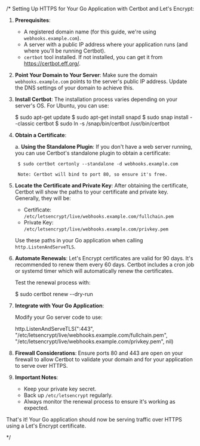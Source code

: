 /*
Setting Up HTTPS for Your Go Application with Certbot and Let's Encrypt:

1. **Prerequisites**:
    - A registered domain name (for this guide, we're using `webhooks.example.com`).
    - A server with a public IP address where your application runs (and where you'll be running Certbot).
    - `certbot` tool installed. If not installed, you can get it from https://certbot.eff.org/.

2. **Point Your Domain to Your Server**:
    Make sure the domain `webhooks.example.com` points to the server's public IP address. Update the DNS settings of your domain to achieve this.

3. **Install Certbot**:
    The installation process varies depending on your server's OS. For Ubuntu, you can use:

    $ sudo apt-get update
    $ sudo apt-get install snapd
    $ sudo snap install --classic certbot
    $ sudo ln -s /snap/bin/certbot /usr/bin/certbot

4. **Obtain a Certificate**:

    a. **Using the Standalone Plugin**:
        If you don't have a web server running, you can use Certbot's standalone plugin to obtain a certificate:

        $ sudo certbot certonly --standalone -d webhooks.example.com

        Note: Certbot will bind to port 80, so ensure it's free.

5. **Locate the Certificate and Private Key**:
    After obtaining the certificate, Certbot will show the paths to your certificate and private key. Generally, they will be:

    - Certificate: `/etc/letsencrypt/live/webhooks.example.com/fullchain.pem`
    - Private Key: `/etc/letsencrypt/live/webhooks.example.com/privkey.pem`

    Use these paths in your Go application when calling `http.ListenAndServeTLS`.

6. **Automate Renewals**:
    Let's Encrypt certificates are valid for 90 days. It's recommended to renew them every 60 days. Certbot includes a cron job or systemd timer which will automatically renew the certificates.

    Test the renewal process with:

    $ sudo certbot renew --dry-run

7. **Integrate with Your Go Application**:

    Modify your Go server code to use:

    http.ListenAndServeTLS(":443", "/etc/letsencrypt/live/webhooks.example.com/fullchain.pem", "/etc/letsencrypt/live/webhooks.example.com/privkey.pem", nil)

8. **Firewall Considerations**:
    Ensure ports 80 and 443 are open on your firewall to allow Certbot to validate your domain and for your application to serve over HTTPS.

9. **Important Notes**:
    - Keep your private key secret.
    - Back up `/etc/letsencrypt` regularly.
    - Always monitor the renewal process to ensure it's working as expected.

That's it! Your Go application should now be serving traffic over HTTPS using a Let's Encrypt certificate.

*/
